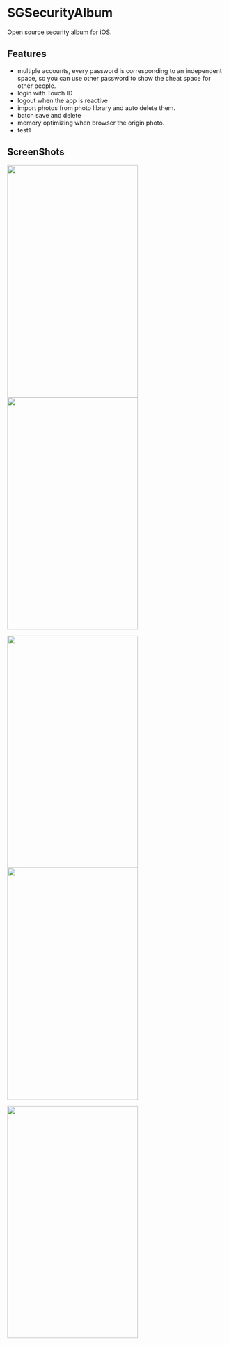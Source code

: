 # SGSecurityAlbum
Open source security album for iOS.

## Features
- multiple accounts, every password is corresponding to an independent space, so you can use other password to show the cheat space for other people.
- login with Touch ID
- logout when the app is reactive
- import photos from photo library and auto delete them.
- batch save and delete
- memory optimizing when browser the origin photo.
- test1

## ScreenShots
<p>
<img src="https://github.com/Soulghost/SGSecurityAlbum/blob/master/images/Touch_ID.PNG?raw=true" width = "300" height = "533" align=center />
<img src="https://github.com/Soulghost/SGSecurityAlbum/blob/master/images/albums.PNG?raw=true" width = "300" height = "533" align=center />
</p>
<p>
<img src="https://github.com/Soulghost/SGSecurityAlbum/blob/master/images/batch.PNG?raw=true" width = "300" height = "533" align=center />
<img src="https://github.com/Soulghost/SGSecurityAlbum/blob/master/images/delete.PNG?raw=true" width = "300" height = "533" align=center />
</p>
<p>
<img src="https://github.com/Soulghost/SGSecurityAlbum/blob/master/images/origin.PNG?raw=true" width = "300" height = "533" align=center />
</p>
